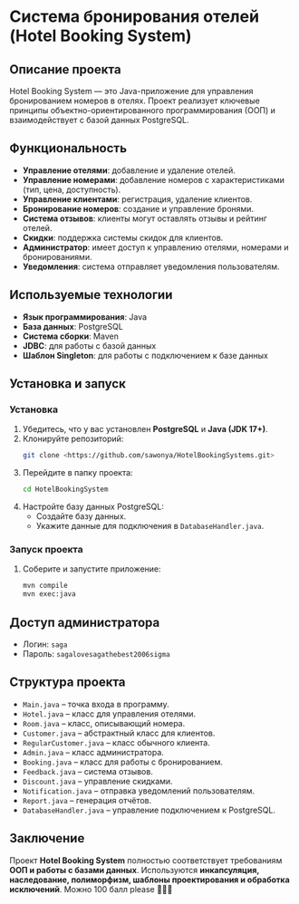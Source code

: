 # Система бронирования отелей (Hotel Booking System) 

##  Описание проекта
Hotel Booking System — это Java-приложение для управления бронированием номеров в отелях. Проект реализует ключевые принципы объектно-ориентированного программирования (ООП) и взаимодействует с базой данных PostgreSQL. 

## Функциональность
- **Управление отелями**: добавление и удаление отелей.
- **Управление номерами**: добавление номеров с характеристиками (тип, цена, доступность).
- **Управление клиентами**: регистрация, удаление клиентов.
- **Бронирование номеров**: создание и управление бронями.
- **Система отзывов**: клиенты могут оставлять отзывы и рейтинг отелей.
- **Скидки**: поддержка системы скидок для клиентов.
- **Администратор**: имеет доступ к управлению отелями, номерами и бронированиями.
- **Уведомления**: система отправляет уведомления пользователям.

##  Используемые технологии
- **Язык программирования**: Java
- **База данных**: PostgreSQL
- **Система сборки**: Maven
- **JDBC**: для работы с базой данных
- **Шаблон Singleton**: для работы с подключением к базе данных

##  Установка и запуск
###  Установка
1. Убедитесь, что у вас установлен **PostgreSQL** и **Java (JDK 17+)**.
2. Клонируйте репозиторий:
   ```sh
   git clone <https://github.com/sawonya/HotelBookingSystems.git>
   ```
3. Перейдите в папку проекта:
   ```sh
   cd HotelBookingSystem
   ```
4. Настройте базу данных PostgreSQL:
   - Создайте базу данных.
   - Укажите данные для подключения в `DatabaseHandler.java`.

###  Запуск проекта
1. Соберите и запустите приложение:
   ```sh
   mvn compile
   mvn exec:java
   ```

##  Доступ администратора
- Логин: `saga`
- Пароль: `sagalovesagathebest2006sigma`

##  Структура проекта
- `Main.java` – точка входа в программу.
- `Hotel.java` – класс для управления отелями.
- `Room.java` – класс, описывающий номера.
- `Customer.java` – абстрактный класс для клиентов.
- `RegularCustomer.java` – класс обычного клиента.
- `Admin.java` – класс администратора.
- `Booking.java` – класс для работы с бронированием.
- `Feedback.java` – система отзывов.
- `Discount.java` – управление скидками.
- `Notification.java` – отправка уведомлений пользователям.
- `Report.java` – генерация отчётов.
- `DatabaseHandler.java` – управление подключением к PostgreSQL.

## Заключение
Проект **Hotel Booking System** полностью соответствует требованиям **ООП и работы с базами данных**. Используются **инкапсуляция, наследование, полиморфизм, шаблоны проектирования и обработка исключений**. Можно 100 балл please 🙏🙏🙏
